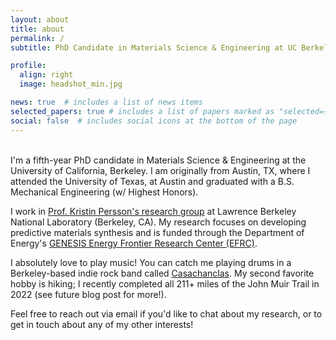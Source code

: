 ```yaml
---
layout: about
title: about
permalink: /
subtitle: PhD Candidate in Materials Science & Engineering at UC Berkeley

profile:
  align: right
  image: headshot_min.jpg

news: true  # includes a list of news items
selected_papers: true # includes a list of papers marked as "selected={true}"
social: false  # includes social icons at the bottom of the page
---
```


\
I'm a fifth-year PhD candidate in Materials Science & Engineering at the University of California, Berkeley. I am originally from Austin, TX, where I attended the University of Texas, at Austin and graduated with a B.S. Mechanical Engineering (w/ Highest Honors).

I work in [Prof. Kristin Persson's research group]((perssongroup.lbl.gov)) at Lawrence
Berkeley National Laboratory (Berkeley, CA). My research focuses on developing predictive materials
synthesis and is funded through the Department of Energy's [GENESIS Energy Frontier
Research Center (EFRC)](https://www.stonybrook.edu/genesis/).

I absolutely love to play music! You can catch me playing drums in a Berkeley-based indie rock band
called [Casachanclas](https://casachanclas.bandcamp.com/). My second favorite hobby is
hiking; I recently completed all 211+ miles of the John Muir Trail in 2022 (see future
blog post for more!).

Feel free to reach out via email if you'd like to chat about my research, or to get in
touch about any of my other interests!
